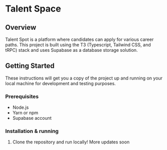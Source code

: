 # Talent Space

## Overview
Talent Spot is a platform where candidates can apply for various career paths. This project is built using the T3 (Typescript, Tailwind CSS, and tRPC) stack and uses Supabase as a database storage solution.

## Getting Started

These instructions will get you a copy of the project up and running on your local machine for development and testing purposes.

### Prerequisites

- Node.js
- Yarn or npm
- Supabase account

### Installation & running

1. Clone the repository and run locally! More updates soon
